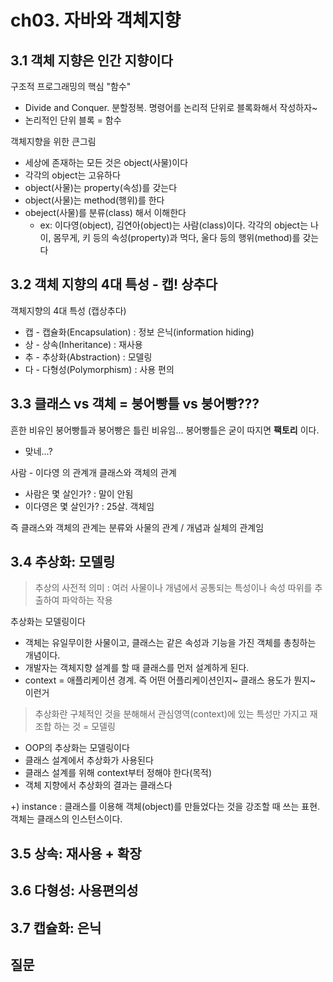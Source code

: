 # ch03. 자바와 객체지향
## 3.1 객체 지향은 인간 지향이다
구조적 프로그래밍의 핵심 "함수"
* Divide and Conquer. 분할정복. 명령어를 논리적 단위로 블록화해서 작성하자~
* 논리적인 단위 블록 = 함수

객체지향을 위한 큰그림
* 세상에 존재하는 모든 것은 object(사물)이다
* 각각의 object는 고유하다
* object(사물)는 property(속성)를 갖는다
* object(사물)는 method(행위)를 한다
* obeject(사물)를 분류(class) 해서 이해한다
  * ex: 이다영(object), 김연아(object)는 사람(class)이다. 각각의 object는 나이, 몸무게, 키 등의 속성(property)과 먹다, 울다 등의 행위(method)를 갖는다

## 3.2 객체 지향의 4대 특성 - 캡! 상추다
객체지향의 4대 특성 (캡상추다)
* 캡 - 캡슐화(Encapsulation) : 정보 은닉(information hiding)
* 상 - 상속(Inheritance) : 재사용
* 추 - 추상화(Abstraction) : 모델링
* 다 - 다형성(Polymorphism) : 사용 편의

## 3.3 클래스 vs 객체 = 붕어빵틀 vs 붕어빵???
흔한 비유인 붕어빵틀과 붕어빵은 틀린 비유임... 붕어빵틀은 굳이 따지면 **팩토리** 이다.
* 맞네...?

사람 - 이다영 의 관계개 클래스와 객체의 관계
* 사람은 몇 살인가? : 말이 안됨
* 이다영은 몇 살인가? : 25살. 객체임

즉 클래스와 객체의 관계는 분류와 사물의 관계 / 개념과 실체의 관계임

## 3.4 추상화: 모델링
> 추상의 사전적 의미 : 여러 사물이나 개념에서 공통되는 특성이나 속성 따위를 추출하여 파악하는 작용

추상화는 모델링이다
* 객체는 유일무이한 사물이고, 클래스는 같은 속성과 기능을 가진 객체를 총칭하는 개념이다.
* 개발자는 객체지향 설계를 할 때 클래스를 먼저 설계하게 된다.
* context = 애플리케이션 경계. 즉 어떤 어플리케이션인지~ 클래스 용도가 뭔지~ 이런거

> 추상화란 구체적인 것을 분해해서 관심영역(context)에 있는 특성만 가지고 재조합 하는 것 = 모델링

* OOP의 추상화는 모델링이다
* 클래스 설계에서 추상화가 사용된다
* 클래스 설계를 위해 context부터 정해야 한다(목적)
* 객체 지향에서 추상화의 결과는 클래스다

+) instance : 클래스를 이용해 객체(object)를 만들었다는 것을 강조할 때 쓰는 표현. 객체는 클래스의 인스턴스이다.

## 3.5 상속: 재사용 + 확장


## 3.6 다형성: 사용편의성

## 3.7 캡슐화: 은닉


## 질문



